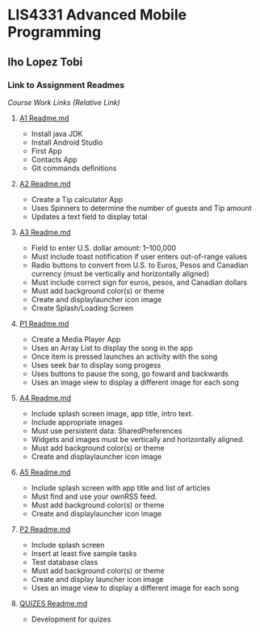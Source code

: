 
# LIS4331 Advanced Mobile Programming

## Iho Lopez Tobi

### Link to Assignment Readmes

*Course Work Links (Relative Link)*



1. [A1 Readme.md ](A1/ "A1 Readme.md file")
    - Install java JDK
    - Install Android Studio
    - First App
    - Contacts App
    - Git commands definitions
    
2. [A2 Readme.md ](A2/ "A2 Readme.md file")
    - Create a Tip calculator App
    - Uses Spinners to determine the number of guests and Tip amount
    - Updates a text field to display total
    
    
3. [A3 Readme.md ](A3/ "A3 Readme.md file")
    -  Field to enter U.S. dollar amount: 1–100,000
    - Must include toast notification if user enters out-of-range values
    - Radio buttons to convert from U.S. to Euros, Pesos and Canadian currency (must be vertically and horizontally aligned)
    - Must include correct sign for euros, pesos, and Canadian dollars
    - Must add background color(s) or theme
    - Create and displaylauncher icon image
    - Create Splash/Loading Screen


4. [P1 Readme.md ](P1/ "P1 Readme.md file")
    - Create a Media Player App
    - Uses an Array List to display the song in the app
    - Once item is pressed launches an activity with the song
    - Uses seek bar to display song progess
    - Uses buttons to pause the song, go foward and backwards
    - Uses an image view to display a different image for each song
    
    
5. [A4 Readme.md ](A4/ "A4 Readme.md file")
    - Include splash screen image, app title, intro text.
    - Include appropriate images
    - Must use persistent data: SharedPreferences
    - Widgets and images must be vertically and horizontally aligned.
    - Must add background color(s) or theme
    - Create and displaylauncher icon image
   
6. [A5 Readme.md ](A5/ "A5 Readme.md file")
    - Include splash screen with app title and list of articles
    - Must find and use your ownRSS feed.
    - Must add background color(s) or theme
    - Create and displaylauncher icon image  
    
7. [P2 Readme.md ](P2/ "P2 Readme.md file")
    - Include splash screen
    - Insert at least five sample tasks
    - Test database class
    - Must add background color(s) or theme
    - Create and display launcher icon image
    - Uses an image view to display a different image for each song
 
 8. [QUIZES Readme.md ](QUIZES/ "QUIZES Readme.md file")
    - Development for quizes
 
 
   
    
    
